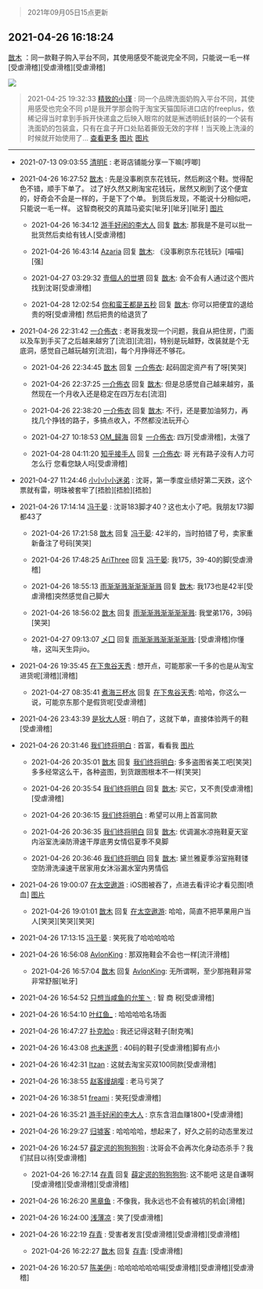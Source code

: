 > 2021年09月05日15点更新
<link rel="stylesheet" href="https://cdn.jsdelivr.net/gh/taotie6/sampleJSON@main/css/photo_show.css">


 ## 2021-04-26 16:18:24 

 [㪚木](https://www.coolapk.com/feed/26577367?shareKey=MzM1YWYyNmNhNmIwNjEzMTc3ZDg~) ：同一款鞋子购入平台不同，其使用感受不能说完全不同，只能说一毛一样[受虐滑稽][受虐滑稽][受虐滑稽] 

<div class="album">
<img class="img-item" src="http://image.coolapk.com/feed/2021/0426/16/1081091_a4b03cef_5103_1836@2175x1715.jpeg" />
</div>

> 2021-04-25 19:32:33 
> [精致的小瑾](https://www.coolapk.com/feed/26558548?shareKey=MmNjZWI2MjM3NDBlNjEzMTc3ZDg~) : 同一个品牌洗面奶购入平台不同，其使用感受也完全不同 p1是我开学那会购于淘宝天猫国际进口店的freeplus，依稀记得当时拿到手拆开快递盒之后映入眼帘的就是🈚️透明纸封装的一个装有洗面奶的包装盒，只有在盒子开口处贴着撕毁无效的字样！当天晚上洗澡的时候就开始使用了... <a href="">查看更多</a> 
[图片](http://image.coolapk.com/feed/2021/0425/19/2370264_0352_317@828x951.jpg)
[图片](http://image.coolapk.com/feed/2021/0425/19/2370264_0352_2782@828x1228.jpg)

 ------- 

- 2021-07-13 09:03:55 [清明E](uid=1792072) : 老哥店铺能分享一下嘛[哼唧] 

- 2021-04-26 16:27:52 [㪚木](uid=1081091) : 先是没事刷京东花钱玩，然后刷这个鞋。觉得配色不错，顺手下单了。
过了好久然又刷淘宝花钱玩，居然又刷到了这个便宜的，好奇会不会是一样的，于是下了个单。
到货后发现，不能说十分相似吧，只能说一毛一样。
这智商税交的真踏马瓷实[呲牙][呲牙][呲牙] [图片](http://image.coolapk.com/feed/2021/0126/07/1081091_992b46e2_7006_7043@656x378.gif)

    - 2021-04-26 16:34:12 [游手好闲的李大人](uid=1704844) 回复 [㪚木](uid=1081091): 那我是不是可以批一批货然后卖给有钱人[受虐滑稽] 

    - 2021-04-26 16:43:14 [Azaria](uid=2923489) 回复 [㪚木](uid=1081091): 《没事刷京东花钱玩》[喵喵][强] 

    - 2021-04-27 03:29:32 [壹個人的丗堺](uid=1461483) 回复 [㪚木](uid=1081091): 会不会有人通过这个图片找到沈哥[受虐滑稽] 

    - 2021-04-28 12:02:54 [你和蛮王都是五秒](uid=1750251) 回复 [㪚木](uid=1081091): 你可以把便宜的退给贵的呀[受虐滑稽] 然后把贵的给退货了 

- 2021-04-26 22:31:42 [一介佈衣](uid=796568) : 老哥我发现一个问题，我自从把住房，门面以及车到手买了之后越来越穷了[流泪][流泪]，特别是玩越野，改装就是个无底洞，感觉自己越玩越穷[流泪]，每个月挣得还不够花。 

    - 2021-04-26 22:34:45 [㪚木](uid=1081091) 回复 [一介佈衣](uid=796568): 起码固定资产有了呀[笑哭] 

    - 2021-04-26 22:37:25 [一介佈衣](uid=796568) 回复 [㪚木](uid=1081091): 但是总感觉自己越来越穷，虽然现在一个月收入还是稳定在四万左右[流泪] 

    - 2021-04-26 22:38:20 [一介佈衣](uid=796568) 回复 [㪚木](uid=1081091): 不行，还是要加油努力，再找几个挣钱的路子，多搞点收入，不然都没法玩开心 

    - 2021-04-27 10:18:53 [OM_歸海](uid=1574514) 回复 [一介佈衣](uid=796568): 四万[受虐滑稽]，太强了 

    - 2021-04-28 04:11:20 [知乎接手人](uid=1785267) 回复 [一介佈衣](uid=796568): 哥 光有路子没有人力可怎么行 您看您缺人吗[受虐滑稽] 

- 2021-04-27 11:24:46 [小小小小迷弟](uid=4594775) : 沈哥，第一季度业绩好第二天跌，这个票就有雷，明珠被套牢了[捂脸][捂脸][捂脸] 

- 2021-04-26 17:14:14 [冯于晏](uid=2980763) : 沈哥183脚才40？这也太小了吧。我朋友173脚都43了 

    - 2021-04-26 17:21:58 [㪚木](uid=1081091) 回复 [冯于晏](uid=2980763): 42半的，当时拍错了号，卖家重新备注了号码[笑哭] 

    - 2021-04-26 17:48:25 [AriThree](uid=1560115) 回复 [冯于晏](uid=2980763): 我175，39-40的脚[受虐滑稽] 

    - 2021-04-26 18:55:13 [雨渐渐溅渐渐渐渐溅](uid=2384512) 回复 [㪚木](uid=1081091): 我173也是42半[受虐滑稽]突然感觉自己脚大 

    - 2021-04-26 18:56:02 [㪚木](uid=1081091) 回复 [雨渐渐溅渐渐渐渐溅](uid=2384512): 我堂弟176，39码[笑哭] 

    - 2021-04-27 09:13:07 [乄囗](uid=759206) 回复 [雨渐渐溅渐渐渐渐溅](uid=2384512): [受虐滑稽]你懂啥，这叫天生异jio。 

- 2021-04-26 19:35:45 [在下鬼谷天秀](uid=1463562) : 想开点，可能那家一千多的也是从淘宝进货呢[滑稽][滑稽] 

    - 2021-04-27 08:35:41 [煮海三杯水](uid=695018) 回复 [在下鬼谷天秀](uid=1463562): 哈哈，你这么一说，可能京东那个是假货呢[受虐滑稽] 

- 2021-04-26 23:43:39 [是狄大人呀](uid=941046) : 明白了，这就下单，直接体验两千的鞋[受虐滑稽] 

- 2021-04-26 20:31:46 [我们终将明白](uid=3083973) : 首富，看看我 [图片](http://image.coolapk.com/feed/2021/0426/20/3083973_ed2cb042_0305_0575@1080x2400.jpeg)

    - 2021-04-26 20:35:01 [㪚木](uid=1081091) 回复 [我们终将明白](uid=3083973): 多多盗图省美工吧[笑哭]多多经常这么干，各种盗图，到货跟图根本不一样[笑哭] 

    - 2021-04-26 20:35:54 [我们终将明白](uid=3083973) 回复 [㪚木](uid=1081091): 买它，又不贵[受虐滑稽][受虐滑稽] 

    - 2021-04-26 20:36:15 [我们终将明白](uid=3083973) : 希望可以用上首富同款 

    - 2021-04-26 20:36:35 [我们终将明白](uid=3083973) 回复 [㪚木](uid=1081091): 优调漏水凉拖鞋夏天室内浴室洗澡防滑速干厚底男女情侣夏季不臭脚 

    - 2021-04-26 20:36:46 [我们终将明白](uid=3083973) 回复 [㪚木](uid=1081091): 黛兰雅夏季浴室拖鞋镂空防滑洗澡速干居家用女沐浴漏水室内男情侣 

- 2021-04-26 19:00:07 [在太空遨游](uid=1105791) : iOS图被吞了，点进去看评论才看见图[喷血] [图片](http://image.coolapk.com/feed/2021/0426/19/1105791_4805_2421@621x894.jpg)

    - 2021-04-26 19:01:01 [㪚木](uid=1081091) 回复 [在太空遨游](uid=1105791): 哈哈，简直不把苹果用户当人[笑哭][笑哭][笑哭] 

- 2021-04-26 17:13:15 [冯于晏](uid=2980763) : 笑死我了哈哈哈哈哈 

- 2021-04-26 16:56:08 [AvlonKing](uid=964891) : 那双拖鞋会不会也一样[流汗滑稽] 

    - 2021-04-26 16:57:04 [㪚木](uid=1081091) 回复 [AvlonKing](uid=964891): 无所谓啊，至少那拖鞋非常非常舒服[呲牙] 

- 2021-04-26 16:54:52 [只想当咸鱼的允笙丶](uid=3043447) : 智 商 税[受虐滑稽] 

- 2021-04-26 16:54:10 [叶红鱼_](uid=728808) : 哈哈哈哈名场面 

- 2021-04-26 16:47:27 [扑克脸o](uid=688494) : 我还记得这鞋子[耐克嘴] 

- 2021-04-26 16:43:08 [也未遂愿](uid=3056500) : 40码的鞋子[受虐滑稽]脚有点小 

- 2021-04-26 16:42:31 [Itzan](uid=1092472) : 这就去淘宝买双100同款[受虐滑稽] 

- 2021-04-26 16:38:55 [赵客缦胡嘤](uid=2186376) : 老马亏哭了 

- 2021-04-26 16:38:51 [freami](uid=1819818) : 笑死[受虐滑稽] 

- 2021-04-26 16:35:21 [游手好闲的李大人](uid=1704844) : 京东含泪血赚1800+[受虐滑稽] 

- 2021-04-26 16:29:27 [归墟客](uid=3287587) : 哈哈哈哈，想起来了，好久之前的动态里发过 

- 2021-04-26 16:24:57 [薛定谔的狗狗狗狗](uid=2327954) : 沈哥会不会再次化身动态杀手？我们拭目以待[受虐滑稽] 

    - 2021-04-26 16:27:14 [存青](uid=1006954) 回复 [薛定谔的狗狗狗狗](uid=2327954): 这不能吧 这是自谦啊[受虐滑稽][受虐滑稽][受虐滑稽] 

- 2021-04-26 16:26:20 [黑章鱼](uid=1544882) : 不像我，我永远也不会有被坑的机会[滑稽] 

- 2021-04-26 16:24:00 [浅薄凉](uid=1630624) : 笑了[受虐滑稽] 

- 2021-04-26 16:22:19 [存青](uid=1006954) : 受害者发言[受虐滑稽][受虐滑稽][受虐滑稽] 

    - 2021-04-26 16:22:27 [㪚木](uid=1081091) 回复 [存青](uid=1006954): [受虐滑稽] 

- 2021-04-26 16:20:57 [陈美伊i](uid=1279036) : 哈哈哈哈哈哈嗝[受虐滑稽][受虐滑稽][受虐滑稽] 

